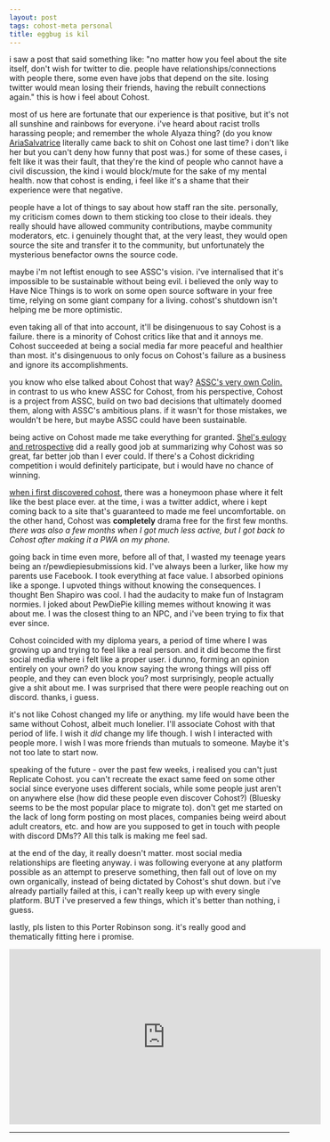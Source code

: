 ```yaml
---
layout: post
tags: cohost-meta personal
title: eggbug is kil
---
```


i saw a post that said something like: "no matter how you feel about the site itself, don't wish for twitter to die. people have relationships/connections with people there, some even have jobs that depend on the site. losing twitter would mean losing their friends, having the rebuilt connections again." this is how i feel about Cohost.

most of us here are fortunate that our experience is that positive, but it's not all sunshine and rainbows for everyone. i've heard about racist trolls harassing people; and remember the whole Alyaza thing? (do you know [AriaSalvatrice](https://cohost.org/AriaSalvatrice/post/7613926-wow-i-have-a-lot-of) literally came back to shit on Cohost one last time? i don't like her but you can't deny how funny that post was.) for some of these cases, i felt like it was their fault, that they're the kind of people who cannot have a civil discussion, the kind i would block/mute for the sake of my mental health. now that cohost is ending, i feel like it's a shame that their experience were that negative.

people have a lot of things to say about how staff ran the site. personally, my criticism comes down to them sticking too close to their ideals. they really should have allowed community contributions, maybe community moderators, etc. i genuinely thought that, at the very least, they would open source the site and transfer it to the community, but unfortunately the mysterious benefactor owns the source code.

maybe i'm not leftist enough to see ASSC's vision. i've internalised that it's impossible to be sustainable without being evil. i believed the only way to Have Nice Things is to work on some open source software in your free time, relying on some giant company for a living. cohost's shutdown isn't helping me be more optimistic.

even taking all of that into account, it'll be disingenuous to say Cohost is a failure. there is a minority of Cohost critics like that and it annoys me. Cohost succeeded at being a social media far more peaceful and healthier than most. it's disingenuous to only focus on Cohost's failure as a business and ignore its accomplishments.

you know who else talked about Cohost that way? [ASSC's very own Colin.](https://gameboat.org/2024/09/10/some-thoughts-on-the-end-of-cohost/) in contrast to us who knew ASSC for Cohost, from his perspective, Cohost is a project from ASSC, build on two bad decisions that ultimately doomed them, along with ASSC's ambitious plans. if it wasn't for those mistakes, we wouldn't be here, but maybe ASSC could have been sustainable.

being active on Cohost made me take everything for granted. [Shel's eulogy and retrospective](https://shelraphen.com/cohost-eulogy-retrospective/) did a really good job at summarizing why Cohost was so great, far better job than I ever could. If there's a Cohost dickriding competition i would definitely participate, but i would have no chance of winning.

[when i first discovered cohost](https://cohost.org/meow-d/post/154037-first-post), there was a honeymoon phase where it felt like the best place ever. at the time, i was a twitter addict, where i kept coming back to a site that's guaranteed to made me feel uncomfortable. on the other hand, Cohost was **completely** drama free for the first few months. _there was also a few months when I got much less active, but I got back to Cohost after making it a PWA on my phone._

going back in time even more, before all of that, I wasted my teenage years being an r/pewdiepiesubmissions kid. I've always been a lurker, like how my parents use Facebook. I took everything at face value. I absorbed opinions like a sponge. I upvoted things without knowing the consequences. I thought Ben Shapiro was cool. I had the audacity to make fun of Instagram normies. I joked about PewDiePie killing memes without knowing it was about me. I was the closest thing to an NPC, and i've been trying to fix that ever since.

Cohost coincided with my diploma years, a period of time where I was growing up and trying to feel like a real person. and it did become the first social media where i felt like a proper user. i dunno, forming an opinion entirely on your own? do you know saying the wrong things will piss off people, and they can even block you? most surprisingly, people actually give a shit about me. I was surprised that there were people reaching out on discord. thanks, i guess.

it's not like Cohost changed my life or anything. my life would have been the same without Cohost, albeit much lonelier. I'll associate Cohost with that period of life. I wish it _did_ change my life though. I wish I interacted with people more. I wish I was more friends than mutuals to someone. Maybe it's not too late to start now.

speaking of the future - over the past few weeks, i realised you can't just Replicate Cohost. you can't recreate the exact same feed on some other social since everyone uses different socials, while some people just aren't on anywhere else (how did these people even discover Cohost?) (Bluesky seems to be the most popular place to migrate to). don't get me started on the lack of long form posting on most places, companies being weird about adult creators, etc. and how are you supposed to get in touch with people with discord DMs?? All this talk is making me feel sad.

at the end of the day, it really doesn't matter. most social media relationships are fleeting anyway. i was following everyone at any platform possible as an attempt to preserve something, then fall out of love on my own organically, instead of being dictated by Cohost's shut down. but i've already partially failed at this, i can't really keep up with every single platform. BUT i've preserved a few things, which it's better than nothing, i guess.

lastly, pls listen to this Porter Robinson song. it's really good and thematically fitting here i promise.

<iframe width="560" height="315" src="https://www.youtube.com/embed/3y1gPtOD1N8?si=8rvkZvImwkLGxcoM" title="YouTube video player" frameborder="0" allow="accelerometer; autoplay; clipboard-write; encrypted-media; gyroscope; picture-in-picture; web-share" referrerpolicy="strict-origin-when-cross-origin" allowfullscreen></iframe>

---

<!-- [Cohost crosspost link](tba) -->
